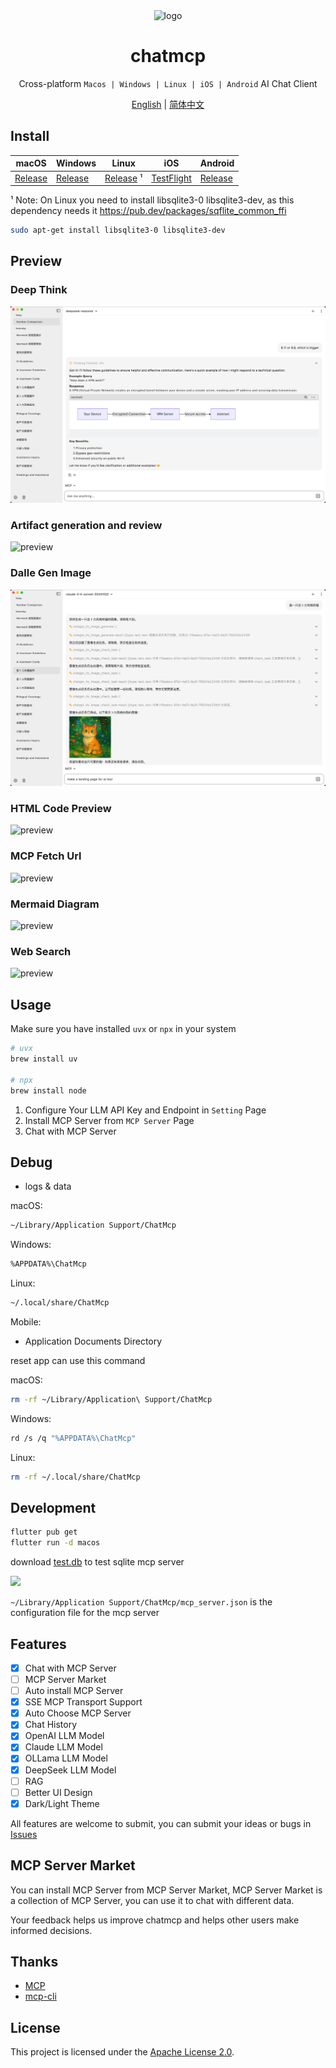 <div align="center">
<img src="./macos/Runner/Assets.xcassets/AppIcon.appiconset/icon_128@1x.png" alt="logo">
<h1>chatmcp</h1>

Cross-platform `Macos | Windows | Linux | iOS | Android` AI Chat Client

[English](./README.md) | [简体中文](./README_ZH.md)

</div>

## Install

| macOS | Windows | Linux | iOS | Android |
|-------|---------|-------|------|---------|
| [Release](https://github.com/daodao97/chatmcp/releases) | [Release](https://github.com/daodao97/chatmcp/releases) | [Release](https://github.com/daodao97/chatmcp/releases) ¹ | [TestFlight](https://testflight.apple.com/join/dCXksFJV) | [Release](https://github.com/daodao97/chatmcp/releases) |

¹ Note: On Linux you need to install libsqlite3-0 libsqlite3-dev, as this dependency needs it https://pub.dev/packages/sqflite_common_ffi

```bash
sudo apt-get install libsqlite3-0 libsqlite3-dev
```

## Preview

### Deep Think
![preview](./assets/preview/think.png)

### Artifact generation and review
![preview](./assets/preview/artifact.png)

### Dalle Gen Image
![preview](./assets/preview/gen_img.png)

### HTML Code Preview
![preview](./assets/preview/html.png)

### MCP Fetch Url
![preview](./assets/preview/mcp_fetch.png)

### Mermaid Diagram
![preview](./assets/preview/mermaid.png)

### Web Search
![preview](./assets/preview/web_search.png)

## Usage

Make sure you have installed `uvx` or `npx` in your system

```bash
# uvx
brew install uv

# npx
brew install node 
```

1. Configure Your LLM API Key and Endpoint in `Setting` Page
2. Install MCP Server from `MCP Server` Page
3. Chat with MCP Server

## Debug 

- logs & data

macOS:
```bash
~/Library/Application Support/ChatMcp
```

Windows:
```bash
%APPDATA%\ChatMcp
```

Linux:
```bash
~/.local/share/ChatMcp
```

Mobile:
- Application Documents Directory

reset app can use this command

macOS:
```bash
rm -rf ~/Library/Application\ Support/ChatMcp
```

Windows:
```bash
rd /s /q "%APPDATA%\ChatMcp"
```

Linux:
```bash
rm -rf ~/.local/share/ChatMcp
```

## Development

```bash
flutter pub get
flutter run -d macos
```

download [test.db](./assets/test.db) to test sqlite mcp server

![](./assets/test.png)

`~/Library/Application Support/ChatMcp/mcp_server.json` is the configuration file for the mcp server

## Features

- [x] Chat with MCP Server
- [ ] MCP Server Market
- [ ] Auto install MCP Server
- [x] SSE MCP Transport Support
- [x] Auto Choose MCP Server
- [x] Chat History
- [x] OpenAI LLM Model
- [x] Claude LLM Model
- [x] OLLama LLM Model
- [x] DeepSeek LLM Model
- [ ] RAG 
- [ ] Better UI Design
- [x] Dark/Light Theme

All features are welcome to submit, you can submit your ideas or bugs in [Issues](https://github.com/daodao97/chatmcp/issues)

## MCP Server Market

You can install MCP Server from MCP Server Market, MCP Server Market is a collection of MCP Server, you can use it to chat with different data.

Your feedback helps us improve chatmcp and helps other users make informed decisions.

## Thanks

- [MCP](https://modelcontextprotocol.io/introduction)
- [mcp-cli](https://github.com/chrishayuk/mcp-cli)

## License

This project is licensed under the [Apache License 2.0](./LICENSE).
